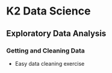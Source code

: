 # K2 Data Science
## Exploratory Data Analysis
### Getting and Cleaning Data

* Easy data cleaning exercise
